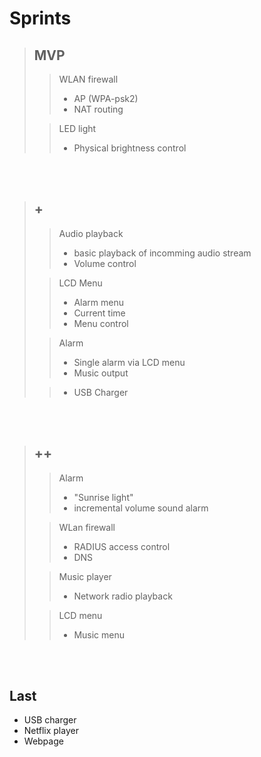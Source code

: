 # Sprints
> ## MVP
>> WLAN firewall
>> - AP (WPA-psk2)
>> - NAT routing
>
>> LED light
>> - Physical brightness control

<br><br>

> ## +
>> Audio playback
>> - basic playback of incomming audio stream
>> - Volume control
> 
>> LCD Menu
>> - Alarm menu
>> - Current time
>> - Menu control
> 
>> Alarm
>> - Single alarm via LCD menu
>> - Music output
> 
>> - USB Charger

<br><br>

> ## ++ 
>> Alarm
>> - "Sunrise light"
>> - incremental volume sound alarm
>
>> WLan firewall
>> - RADIUS access control
>> - DNS
>
>> Music player
>> - Network radio playback
>
>> LCD menu
>> - Music menu

<br><br>

## Last
- USB charger
- Netflix player
- Webpage
